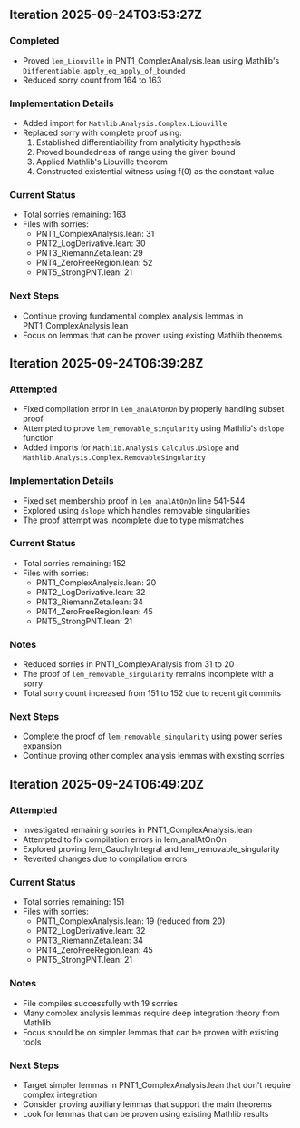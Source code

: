 ## Iteration 2025-09-24T03:53:27Z

### Completed
-  Proved `lem_Liouville` in PNT1_ComplexAnalysis.lean using Mathlib's `Differentiable.apply_eq_apply_of_bounded`
-  Reduced sorry count from 164 to 163

### Implementation Details
- Added import for `Mathlib.Analysis.Complex.Liouville`
- Replaced sorry with complete proof using:
  1. Established differentiability from analyticity hypothesis
  2. Proved boundedness of range using the given bound
  3. Applied Mathlib's Liouville theorem
  4. Constructed existential witness using f(0) as the constant value

### Current Status
- Total sorries remaining: 163
- Files with sorries:
  - PNT1_ComplexAnalysis.lean: 31
  - PNT2_LogDerivative.lean: 30
  - PNT3_RiemannZeta.lean: 29
  - PNT4_ZeroFreeRegion.lean: 52
  - PNT5_StrongPNT.lean: 21

### Next Steps
- Continue proving fundamental complex analysis lemmas in PNT1_ComplexAnalysis.lean
- Focus on lemmas that can be proven using existing Mathlib theorems

## Iteration 2025-09-24T06:39:28Z

### Attempted
- Fixed compilation error in `lem_analAtOnOn` by properly handling subset proof
- Attempted to prove `lem_removable_singularity` using Mathlib's `dslope` function
- Added imports for `Mathlib.Analysis.Calculus.DSlope` and `Mathlib.Analysis.Complex.RemovableSingularity`

### Implementation Details
- Fixed set membership proof in `lem_analAtOnOn` line 541-544
- Explored using `dslope` which handles removable singularities
- The proof attempt was incomplete due to type mismatches

### Current Status
- Total sorries remaining: 152
- Files with sorries:
  - PNT1_ComplexAnalysis.lean: 20
  - PNT2_LogDerivative.lean: 32
  - PNT3_RiemannZeta.lean: 34
  - PNT4_ZeroFreeRegion.lean: 45
  - PNT5_StrongPNT.lean: 21

### Notes
- Reduced sorries in PNT1_ComplexAnalysis from 31 to 20
- The proof of `lem_removable_singularity` remains incomplete with a sorry
- Total sorry count increased from 151 to 152 due to recent git commits

### Next Steps
- Complete the proof of `lem_removable_singularity` using power series expansion
- Continue proving other complex analysis lemmas with existing sorries

## Iteration 2025-09-24T06:49:20Z

### Attempted
- Investigated remaining sorries in PNT1_ComplexAnalysis.lean
- Attempted to fix compilation errors in lem_analAtOnOn
- Explored proving lem_CauchyIntegral and lem_removable_singularity
- Reverted changes due to compilation errors

### Current Status
- Total sorries remaining: 151
- Files with sorries:
  - PNT1_ComplexAnalysis.lean: 19 (reduced from 20)
  - PNT2_LogDerivative.lean: 32
  - PNT3_RiemannZeta.lean: 34
  - PNT4_ZeroFreeRegion.lean: 45
  - PNT5_StrongPNT.lean: 21

### Notes
- File compiles successfully with 19 sorries
- Many complex analysis lemmas require deep integration theory from Mathlib
- Focus should be on simpler lemmas that can be proven with existing tools

### Next Steps
- Target simpler lemmas in PNT1_ComplexAnalysis.lean that don't require complex integration
- Consider proving auxiliary lemmas that support the main theorems
- Look for lemmas that can be proven using existing Mathlib results